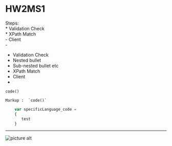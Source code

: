 HW2MS1
======

Steps:  
	* Validation Check  
	* XPath Match  
	- Client  
	-
* Validation Check  
 * Nested bullet
  * Sub-nested bullet etc
* XPath Match
* Client
* 



`code()`

    Markup :  `code()`

```javascript
    var specificLanguage_code = 
    {
       test
    }
```



- - - -
![picture alt](http://www.brightlightpictures.com/assets/images/portfolio/thethaw_header.jpg "Title is optional")
